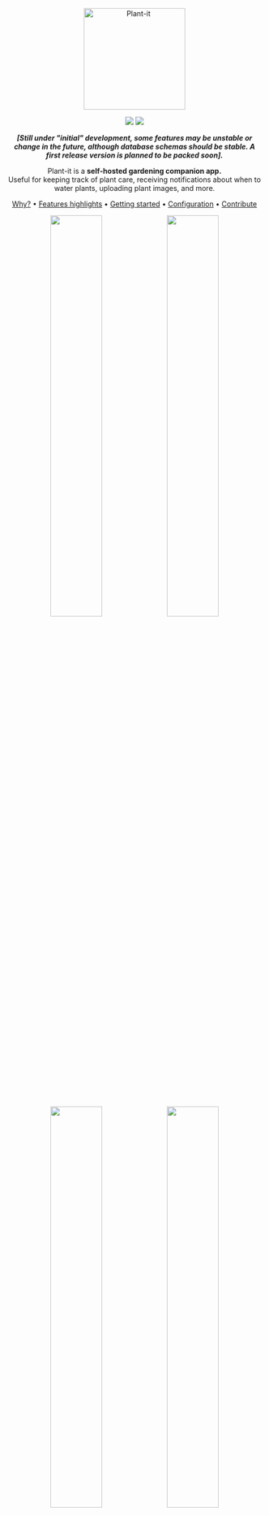 <p align="center">
  <img width="200px" src="images/plant-it-logo.png" title="Plant-it">
</p>
<p align="center">
  <img src="https://img.shields.io/github/checks-status/MDeLuise/plant-it/main?style=for-the-badge&label=build&color=%2228B22" />
<img src="https://img.shields.io/github/v/release/MDeLuise/plant-it?style=for-the-badge&color=%2228B22" />
</p>

<p align="center"><i><b>[Still under "initial" development, some features may be unstable or change in the future, although database schemas should be stable. A first release version is planned to be packed soon].</b></i></p>
<p align="center">Plant-it is a <b>self-hosted gardening companion app.</b><br>Useful for keeping track of plant care, receiving notifications about when to water plants, uploading plant images, and more.</p>

<p align="center"><a href="https://github.com/MDeLuise/plant-it/#why">Why?</a> • <a href="https://github.com/MDeLuise/plant-it/#features-highlight">Features highlights</a> • <a href="https://github.com/MDeLuise/plant-it/#getting-started">Getting started</a> • <a href="https://github.com/MDeLuise/plant-it/#configuration">Configuration</a> • <a href="https://github.com/MDeLuise/plant-it/#contribute">Contribute</a></p>

<p align="center">
  <img src="/images/screenshot-1.png" width="45%" />
  <img src="/images/screenshot-2.png" width="45%" /> 
  <img src="/images/screenshot-3.png" width="45%" />
  <img src="/images/screenshot-4.png" width="45%" /> 
</p>

## Why?
Plant-it is a gardening companion app that helps you take care of your plants.

It does not recommend you about which action to take, instead it is designed to logs the activity you are doing.
This is on purpose, I strongly believe that the only one in charge of know when to water your plants, when to fertilize them, etc. is you (with the help of multiple online sources).

Plant-it helps you remember the last time you did a treatment of your plants, which plants you have, collects photos of your plants, and notify you about time passed since last action on them.


## Features highlight
* Add existing plants using [Trefle API](https://trefle.io/) or user created plants to your collection
* Log events like watering, fertilizing, biostimulating, etc. for your plants
* View all the logged events, filtering by plant and event type
* Upload photos of your plants
* 🔜 Share plants with other users
* 🔜 Set reminder for some actions on your plants (e.g. notify if not watered every 4 days)
* 🔜 Dark/Light mode

## Getting started
Plant-it provides multiple ways of installing it on your server.
* [Setup with Docker](https://www.plant-it.org/docs/v1/setup/setup-with-docker/) (_recommended_)
* [Setup without Docker](https://www.plant-it.org/docs/v1/setup/setup-without-docker/)

### Setup with docker
Working with Docker is pretty straight forward. To make things easier, a [docker compose file](https://github.com/MDeLuise/plant-it/blob/main/deployment/docker-compose.yml) is provided in the repository which contain all needed services, configured to just run the application right away.

There are two different images for the service:
* `msdeluise/plant-it-backend`
* `msdeluise/plant-it-frontend`

This images can be use indipendently, or they can be use in a docker-compose file.
For the sake of simplicity, the provided `docker-compose.yml` file is reported here:
```
version: "3"

name: plant-it
services:
  backend:
    image: msdeluise/plant-it-backend:latest
    env_file: backend.env
    depends_on:
      - db
      - cache
    restart: unless-stopped
    volumes:
      - "./upload-dir:/upload-dir"
    ports:
      - "8080:8080"

  db:
    image: mysql:8.0
    restart: always
    env_file: backend.env
    volumes:
      - "./db:/var/lib/mysql"

  cache:
    image: redis:7.2.1
    restart: always

  frontend:
    image: msdeluise/plant-it-frontend:latest
    env_file: frontend.env
    links:
      - backend
    ports:
      - "3000:3000"
```

Run the docker compose file (`docker compose -f <file> up -d`), then the service will be available at `localhost:3000`, while the REST API will be available at `localhost:8080/api` (`localhost:8080/api/swagger-ui/index.html` for the documentation of them).


> ℹ️ *Run on a remote host (_e.g. run the system in a server and access it from mobile_)*
>
> Please notice that running the `docker-compose` file on a machine and connect to the system from another machine change the way to connect to the server.
>  
>  For example, if you run the `docker-compose` on the machine with the local IP `192.168.1.100` then you have to change the backend url in the [API_URL](#configuration) (`frontend.env` file) parameter to `http://192.168.1.100:8080/api`. In this case, the frontend of the system will be available at `http://192.168.1.100:3000`, and the backend will be available at `http://192.168.1.100:8080/api`.
>
>  Why this mandatory changes? [See here](#dns-and-cors).


#### Change port binding
##### Backend
If you don't want to use the default port `8080`, you can follow these steps:
* change the port binding in the `docker-compose.yml` file, e.g. `9090:8080` to setup the port `9090` for the backend service
* update the [API_URL](#configuration) (`frontend.env` file) variable in order to points to the correct backend address
##### Frontend
If you don't want to use the default port `3000`, you can follow these steps:
* change the port binding in the `docker-compose.yml` file, e.g. `4040:3000` to setup the port `4040` for the frontend service

#### DNS and CORS
##### DNS
If you are asking yourself why it's not possibile to simply use `backend` and `frontend` hostnames instead of the IPs in the [API_URL](#configuration) and in the [ALLOWED_ORIGINS](#configuration) variables, here's the problem.

When the JavaScript runs in a browser (outside of Docker) you can not use service hostnames because they are only available inside the Docker network (via the embedded DNS server) [<sup>[1]</sup>](https://stackoverflow.com/questions/46080290/reactjs-browser-app-cannot-see-things-in-the-docker-compose-network) [<sup>[2]</sup>](https://stackoverflow.com/questions/70770619/dockerized-react-app-axios-req-to-backend-doesnt-work?rq=3).

In a more practical way:
* The browser you're using to access the app have no knowledge of what `backend` is. This leads to the error `ERR_NAME_NOT_RESOLVED` if trying to use `http://backend:8080` as value for the property `API_URL` (`frontend.env` file).
* The backend will not receives request from the `frontend` service (the container), it will receive them from the browser you're using (the client). So if you try to use `http://frontend:3000` as value for the property `ALLOWED_ORIGINS` (`backend.env` file) it will not works.
* The use of `localhost` hostname also does not fix the problem in those cases where you access the app from another device (e.g. the system is deployed on a server and you access it via mobile)

##### CORS
Given the above, you can change the value of the `ALLOWED_ORIGINS` parameter (`backend.env` file) in order to be more strict than the default `*`. However, keep in mind that there you have to put the IPs from which you will access the system (i.e. the client/browser you're using and the REST API client if any).

### Setup without docker
The application was developed with being used with Docker in mind, thus this method is not preferred.

#### Requirements
* [JDK 20+](https://openjdk.org/)
* [MySQL](https://www.mysql.com/)
* [ReactJS](https://reactjs.org/)

#### Run
1. Be sure to have the `mysql` database up and running
1. Run the following command in the terminal inside the `backend` folder
  `./mvnw spring-boot:run`
1. Run the following command in the terminal inside the `frontend` folder
  `npm start`

Then, the frontend of the system will be available at `http://localhost:3000`, and the backend at `http://localhost:8080/api`.


#### Change port binding
If you don't want to use the default ports (`3000` for the frontend and `8080` for the backend), you can modify the following [configuration properties](#configuration):
* in the `backend.env` file:
  * `API_PORT`: port to serve the backend
* in the `frontend.env` file:
  * `PORT`: port to serve the frontend
  * `API_URL`: address of the API, e.g. `http//localhost:<API_PORT>/api`


## Configuration
There are 2 configuration file available:
* `deployment/backend.env`: file containing the configuration for the backend. An example of content is the following:
  ```
  MYSQL_HOST=db
  MYSQL_PORT=3306
  MYSQL_USERNAME=root
  MYSQL_PSW=root
  MYSQL_ROOT_PASSWORD=root
  MYSQL_DATABASE=bootdb
  
  JWT_SECRET=putTheSecretHere
  JWT_EXP=1
  
  USERS_LIMIT=-1 # less then 0 means no limit
  UPLOAD_DIR=/upload-dir # path to the directory used to store uploaded images, if on docker deployment leave as it is and change the volume binding in the docker-compose file if needed
  API_PORT=8080
  
  CACHE_TTL=86400
  CACHE_HOST=cache
  CACHE_PORT=6379
  
  TRAFLE_KEY= # put you key here, otherwise the "search" feature will include only user generated species

  ALLOWED_ORIGINS=* # CORS allowed origins (comma separated list)
  ```
  Change the properties values according to your system.

* `deployment/frontend.env`: file containing the configuration for the frontend. An example of content is the following:
  ```
  PORT=3000 # port that will serve the frontend, if on docker deployment leave as it is and change the port binding in the docker-compose file if needed
  API_URL=http://localhost:8080/api
  WAIT_TIMEOUT=5000 # timeout for backend responses (in milliseconds)
  
  PAGE_SIZE=25
  
  BROWSER=none
  ```
  Change the properties values according to your system.

## Contribute
Feel free to contribute and help improve the repo.

### Bug Report, Feature Request and Question
You can submit any of this in the [issues](https://github.com/MDeLuise/plant-it/issues/new/choose) section of the repository. Chose the right template and then fill the required info.

### Bug fix
If you fix a bug, please follow the [contribution guideline](https://github.com/MDeLuise/plant-it#how-to-contribute) in order to merge the fix in the repository.

### Feature development
Let's discuss first possible solutions for the development before start working on that, please open a [feature request issue](https://github.com/MDeLuise/plant-it/issues/new?assignees=&labels=&projects=&template=fr.yml).

### How to contribute
To fix a bug or create a feature, follow these steps:
1. Fork the repo
1. Create a new branch (`git checkout -b awesome-feature`)
1. Make changes or add new changes.
1. Commit your changes (`git add -A; git commit -m 'Awesome new feature'`)
1. Push to the branch (`git push origin awesome-feature`)
1. Create a Pull Request

#### Conventions
* Commits should follow the [semantic commit](https://www.conventionalcommits.org/en/v1.0.0/) specification, although not mandatory.

#### Local environment
If you want to test some changes in the project, you can use the following commands:
* in order to run the frontend: `cd frontend`, then `npm run dev` (available at `localhost:3000` by default).
* in order to run the backend: `cd backend`, then `./mvnw spring-boot:run -Dspring-boot.run.profiles=dev -DcopyFiles` (available at `localhost:8085` by default). This enables the `dev` profile, which uses an embedded h2 database instead of one external mysql instance, and creates a user with username `user` and password `user` with a predefined plant's collection. Also a dummy user uploaded image is copied under `/tmp/plant-it/` directory.

Consider that this environment speed up the developing process, but the app should be tested (at least for new big features) even without the `dev` backend profile and with a local docker deployment.
